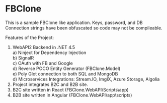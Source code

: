 # FBClone

This is a sample FBClone like application.
Keys, password, and DB Connection strings have been obfuscated so code may not be compileable.

Features of the Project:
1) WebAPI2 Backend in .NET 4.5  
  a) Ninject for Dependency Injection  
  b) SignalR  
  c) OAuth with FB and Google  
  d) Reverse POCO Entity Generator (FBClone.Model)  
  e) Poly Glot connection to both SQL and MongoDB  
  d) Microservices Integrations: Stream.IO, ImgIX, Azure Storage, Algolia  
2) Project integrates B2C and B2B site.  
3) B2C site written in React (FBClone.WebAPI\Scripts\app)  
4) B2B site written in Angular (FBClone.WebAPI\app\scripts)  

